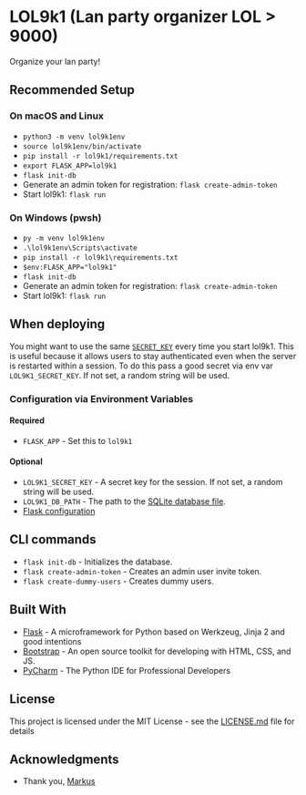 # LOL9k1 (Lan party organizer LOL > 9000)

Organize your lan party!

## Recommended Setup
### On macOS and Linux 
- `python3 -m venv lol9k1env`
- `source lol9k1env/bin/activate`
- `pip install -r lol9k1/requirements.txt`
- `export FLASK_APP=lol9k1`
- `flask init-db`
- Generate an admin token for registration: `flask create-admin-token`
- Start lol9k1: `flask run`

### On Windows (pwsh)
- `py -m venv lol9k1env`
- `.\lol9k1env\Scripts\activate`
- `pip install -r lol9k1\requirements.txt`
- `$env:FLASK_APP="lol9k1"`
- `flask init-db`
- Generate an admin token for registration: `flask create-admin-token`
- Start lol9k1: `flask run`

## When deploying
You might want to use the same 
[`SECRET_KEY`](https://flask.palletsprojects.com/en/2.3.x/config/#SECRET_KEY) 
every time you start lol9k1. 
This is useful because it allows users to stay authenticated even when the 
server is restarted within a session. 
To do this pass a good secret via env var `LOL9K1_SECRET_KEY`. If not set, 
a random string will be used.

### Configuration via Environment Variables

#### Required
- `FLASK_APP` - Set this to `lol9k1`

#### Optional
- `LOL9K1_SECRET_KEY` - A secret key for the session. If not set, a random string will be used.
- `LOL9K1_DB_PATH` - The path to the [SQLite database file](https://www.sqlite.org/fileformat.html).
- [Flask configuration](https://flask.palletsprojects.com/en/2.3.x/config/#configuring-from-environment-variables)

## CLI commands
- `flask init-db` - Initializes the database.
- `flask create-admin-token` - Creates an admin user invite token.
- `flask create-dummy-users` - Creates dummy users.

## Built With

* [Flask](http://flask.pocoo.org) - A microframework for Python based on Werkzeug, Jinja 2 and good intentions
* [Bootstrap](https://getbootstrap.com/) - An open source toolkit for developing with HTML, CSS, and JS.
* [PyCharm](https://www.jetbrains.com/pycharm/) - The Python IDE for Professional Developers

## License

This project is licensed under the MIT License - see the [LICENSE.md](LICENSE.md) file for details

## Acknowledgments

* Thank you, [Markus](https://github.com/markusschuettler)
